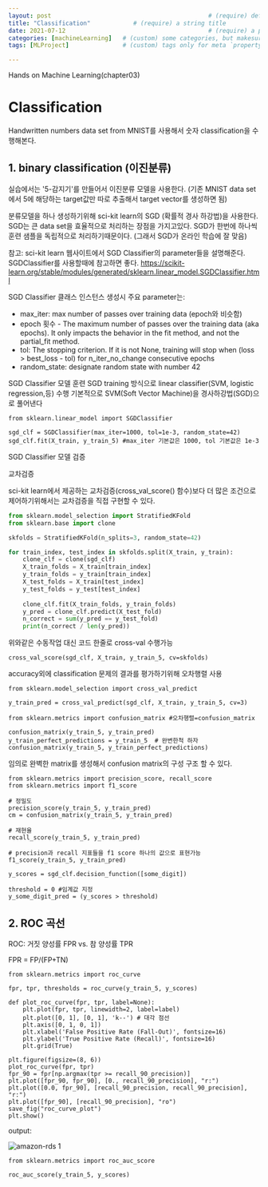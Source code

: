 ```yaml
---
layout: post           									# (require) default post layout
title: "Classification"            # (require) a string title
date: 2021-07-12       									# (require) a post date
categories: [machineLearning]   # (custom) some categories, but makesure these categories already exists inside path of `category/`
tags: [MLProject]           	# (custom) tags only for meta `property="article:tag"`

---
```




Hands on Machine Learning(chapter03)

# Classification

 Handwritten numbers data set from MNIST를 사용해서 숫자 classification을 수행해본다.



## 1. binary classification (이진분류)

실습에서는 '5-감지기'를 만들어서 이진분류 모델을 사용한다. (기존 MNIST data set에서 5에 해당하는 target값만 따로 추출해서 target vector를 생성하면 됨)

분류모델을 하나 생성하기위해 sci-kit learn의 SGD (확률적 경사 하강법)을 사용한다. SGD는 큰 data set을 효율적으로 처리하는 장점을 가지고있다. SGD가 한번에 하나씩 훈련 샘플을 독립적으로 처리하기때문이다. (그래서 SGD가 온라인 학습에 잘 맞음)

참고: sci-kit learn 웹사이트에서 SGD Classifier의 parameter들을 설명해준다. SGDClassifier를 사용할때에 참고하면 좋다. <https://scikit-learn.org/stable/modules/generated/sklearn.linear_model.SGDClassifier.html>

SGD Classifier 클래스 인스턴스 생성시 주요 parameter는:

- max_iter: max number of passes over training data (epoch와 비슷함)
- epoch 횟수 - The maximum number of passes over the training data (aka epochs). It only impacts the behavior in the fit method, and not the partial_fit method.
- tol: The stopping criterion. If it is not None, training will stop when (loss > best_loss - tol) for n_iter_no_change consecutive epochs
- random_state: designate random state with number 42

SGD Classifier 모델 훈련
SGD training 방식으로 linear classifier(SVM, logistic regression,등) 수행
기본적으로 SVM(Soft Vector Machine)을 경사하강법(SGD)으로 풀어낸다
```
from sklearn.linear_model import SGDClassifier

sgd_clf = SGDClassifier(max_iter=1000, tol=1e-3, random_state=42)
sgd_clf.fit(X_train, y_train_5) #max_iter 기본값은 1000, tol 기본값은 1e-3
```


SGD Classifier 모델 검증

교차검증

sci-kit learn에서 제공하는 교차검증(cross_val_score() 함수)보다 더 많은 조건으로 제어하기위해서는 교차검증을 직접 구현할 수 있다. 

```Python
from sklearn.model_selection import StratifiedKFold
from sklearn.base import clone

skfolds = StratifiedKFold(n_splits=3, random_state=42)

for train_index, test_index in skfolds.split(X_train, y_train):
    clone_clf = clone(sgd_clf)
    X_train_folds = X_train[train_index]
    y_train_folds = y_train[train_index]
    X_test_folds = X_train[test_index]
    y_test_folds = y_test[test_index]
    
    clone_clf.fit(X_train_folds, y_train_folds)
    y_pred = clone_clf.predict(X_test_fold)
    n_correct = sum(y_pred == y_test_fold)
    print(n_correct / len(y_pred))    
```

위와같은 수동작업 대신 코드 한줄로 cross-val 수행가능
```
cross_val_score(sgd_clf, X_train, y_train_5, cv=skfolds)
```

accuracy외에 classification 문제의 결과를 평가하기위해 오차행렬 사용
```
from sklearn.model_selection import cross_val_predict

y_train_pred = cross_val_predict(sgd_clf, X_train, y_train_5, cv=3)

from sklearn.metrics import confusion_matrix #오차행렬=confusion_matrix

confusion_matrix(y_train_5, y_train_pred)
y_train_perfect_predictions = y_train_5  # 완변한척 하자
confusion_matrix(y_train_5, y_train_perfect_predictions)
```
임의로 완벽한 matrix를 생성해서 confusion matrix의 구성 구조 할 수 있다.

```
from sklearn.metrics import precision_score, recall_score
from sklearn.metrics import f1_score

# 정밀도
precision_score(y_train_5, y_train_pred)
cm = confusion_matrix(y_train_5, y_train_pred)

# 재현율
recall_score(y_train_5, y_train_pred)

# precision과 recall 지표들을 f1 score 하나의 값으로 표현가능
f1_score(y_train_5, y_train_pred)

y_scores = sgd_clf.decision_function([some_digit])

threshold = 0 #임계값 지정
y_some_digit_pred = (y_scores > threshold)

```

## 2. ROC 곡선
ROC: 거짓 양성률 FPR vs. 참 양성률 TPR

FPR = FP/(FP+TN)
```
from sklearn.metrics import roc_curve

fpr, tpr, thresholds = roc_curve(y_train_5, y_scores)

def plot_roc_curve(fpr, tpr, label=None):
    plt.plot(fpr, tpr, linewidth=2, label=label)
    plt.plot([0, 1], [0, 1], 'k--') # 대각 점선
    plt.axis([0, 1, 0, 1])                                   
    plt.xlabel('False Positive Rate (Fall-Out)', fontsize=16) 
    plt.ylabel('True Positive Rate (Recall)', fontsize=16)    
    plt.grid(True)                                           

plt.figure(figsize=(8, 6))                                    
plot_roc_curve(fpr, tpr)
fpr_90 = fpr[np.argmax(tpr >= recall_90_precision)]          
plt.plot([fpr_90, fpr_90], [0., recall_90_precision], "r:")   
plt.plot([0.0, fpr_90], [recall_90_precision, recall_90_precision], "r:")  
plt.plot([fpr_90], [recall_90_precision], "ro")               
save_fig("roc_curve_plot")                                    
plt.show()
```
output:

![amazon-rds 1](https://raw.githubusercontent.com/agusmakmun/agusmakmun.github.io/master/static/img/_posts/classification_ROC.png)

```
from sklearn.metrics import roc_auc_score

roc_auc_score(y_train_5, y_scores)
```







